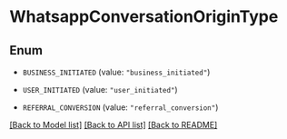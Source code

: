 # WhatsappConversationOriginType

## Enum


* `BUSINESS_INITIATED` (value: `"business_initiated"`)

* `USER_INITIATED` (value: `"user_initiated"`)

* `REFERRAL_CONVERSION` (value: `"referral_conversion"`)


[[Back to Model list]](../README.md#documentation-for-models) [[Back to API list]](../README.md#documentation-for-api-endpoints) [[Back to README]](../README.md)


